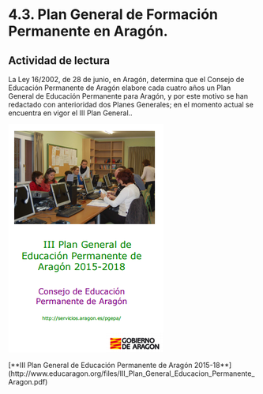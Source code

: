 
# 4.3. Plan General de Formación Permanente en Aragón.

## Actividad de lectura

La Ley 16/2002, de 28 de junio, en Aragón, determina que el Consejo de Educación Permanente de Aragón elabore cada cuatro años un Plan General de Educación Permanente para Aragón, y por este motivo se han redactado con anterioridad dos Planes Generales; en el momento actual se encuentra en vigor el III Plan General..

![](img/Epa.png)
<td style="text-align: center;">[**III Plan General de Educación Permanente de Aragón 2015-18**](http://www.educaragon.org/files/III_Plan_General_Educacion_Permanente_Aragon.pdf)</td>







